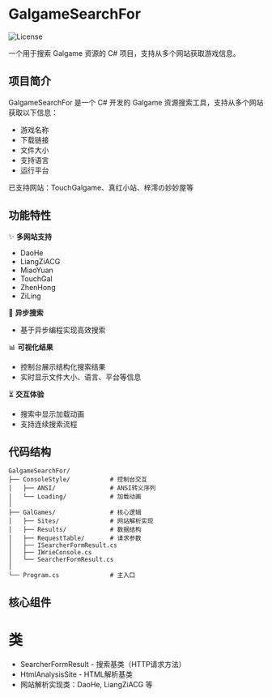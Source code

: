 # GalgameSearchFor

![License](https://img.shields.io/badge/License-MIT-blue.svg)

一个用于搜索 Galgame 资源的 C# 项目，支持从多个网站获取游戏信息。

## 项目简介
GalgameSearchFor 是一个 C# 开发的 Galgame 资源搜索工具，支持从多个网站获取以下信息：
- 游戏名称
- 下载链接
- 文件大小
- 支持语言
- 运行平台

已支持网站：TouchGalgame、真红小站、梓澪の妙妙屋等

## 功能特性
✨ **多网站支持**
- DaoHe
- LiangZiACG 
- MiaoYuan
- TouchGal
- ZhenHong
- ZiLing

🚀 **异步搜索**
- 基于异步编程实现高效搜索

📊 **可视化结果**
- 控制台展示结构化搜索结果
- 实时显示文件大小、语言、平台等信息

⏳ **交互体验**
- 搜索中显示加载动画
- 支持连续搜索流程

## 代码结构
```text
GalgameSearchFor/
├── ConsoleStyle/           # 控制台交互
│   ├── ANSI/               # ANSI转义序列
│   └── Loading/            # 加载动画
│
├── GalGames/               # 核心逻辑
│   ├── Sites/              # 网站解析实现
│   ├── Results/            # 数据结构
│   ├── RequestTable/       # 请求参数
│   ├── ISearcherFormResult.cs
│   ├── IWrieConsole.cs
│   └── SearcherFormResult.cs
│
└── Program.cs              # 主入口
```
## 核心组件
# 类
 - SearcherFormResult<TResult> - 搜索基类（HTTP请求方法）
 - HtmlAnalysisSite<TGalgameInfo> - HTML解析基类
 - 网站解析实现类：DaoHe, LiangZiACG 等

